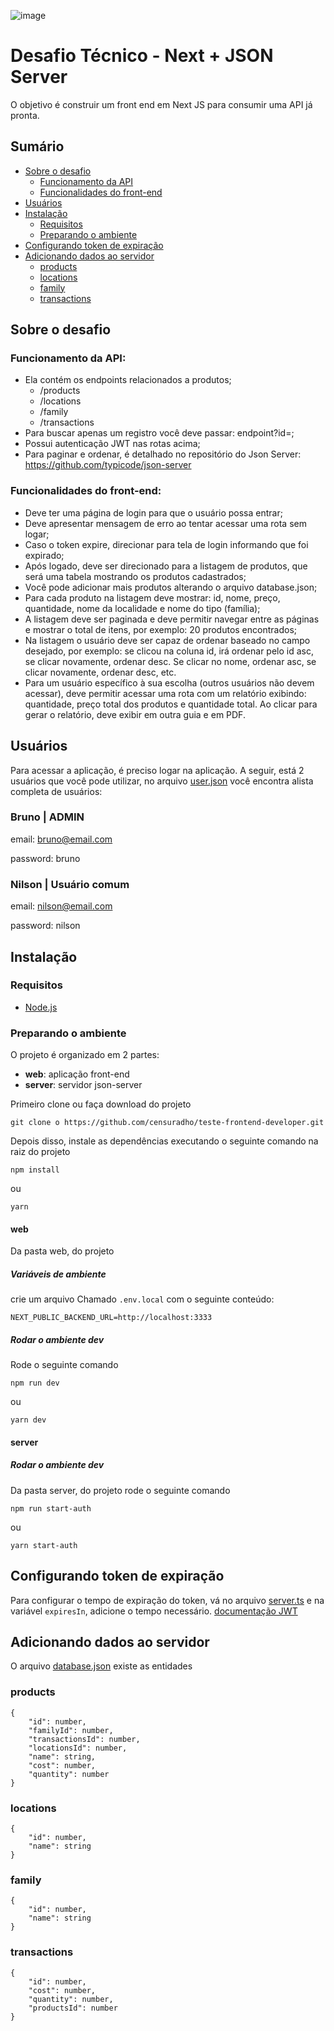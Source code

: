 ![image](https://user-images.githubusercontent.com/49209628/218332034-a51849bf-f5fb-4963-b42a-fe7c3bfd1746.png)

# Desafio Técnico - Next + JSON Server

O objetivo é construir um front end em Next JS para consumir uma API já pronta.

## Sumário
- [Sobre o desafio](#sobre-o-desafio)
  - [Funcionamento da API](#funcionamento-da-api)
  - [Funcionalidades do front-end](#funcionalidades-do-front-end)
- [Usuários](#usuarios)
- [Instalação](#instalacao)
  - [Requisitos](#requisitos)
  - [Preparando o ambiente](#preparando-o-ambiente)
- [Configurando token de expiração](#configurando)
- [Adicionando dados ao servidor](#adicionando-dados-ao-servidor)
  - [products](#products)
  - [locations](#locations)
  - [family](#family)
  - [transactions](#transactions)
 
## Sobre o desafio

### Funcionamento da API:

- Ela contém os endpoints relacionados a produtos;
  - /products
  - /locations 
  - /family
  - /transactions
- Para buscar apenas um registro você deve passar: endpoint?id=;
- Possui autenticação JWT nas rotas acima;
- Para paginar e ordenar, é detalhado no repositório do Json Server: https://github.com/typicode/json-server

### Funcionalidades do front-end:

- Deve ter uma página de login para que o usuário possa entrar;
- Deve apresentar mensagem de erro ao tentar acessar uma rota sem logar;
- Caso o token expire, direcionar para tela de login informando que foi expirado;
- Após logado, deve ser direcionado para a listagem de produtos, que será uma tabela mostrando os produtos cadastrados;
- Você pode adicionar mais produtos alterando o arquivo database.json;
- Para cada produto na listagem deve mostrar: id, nome, preço, quantidade, nome da localidade e nome do tipo (família);
- A listagem deve ser paginada e deve permitir navegar entre as páginas e mostrar o total de itens, por exemplo: 20 produtos encontrados;
- Na listagem o usuário deve ser capaz de ordenar baseado no campo desejado, por exemplo: se clicou na coluna id, irá ordenar pelo id asc, se clicar novamente, ordenar desc. Se clicar no nome, ordenar asc, se clicar novamente, ordenar desc, etc.
- Para um usuário específico à sua escolha (outros usuários não devem acessar), deve permitir acessar uma rota com um relatório exibindo: quantidade, preço total dos produtos e quantidade total. Ao clicar para gerar o relatório, deve exibir em outra guia e em PDF. 

## Usuários

Para acessar a aplicação, é preciso logar na aplicação. A seguir, está 2  usuários que você pode utilizar, no arquivo [user.json](https://github.com/censuradho/teste-frontend-developer/blob/main/server/users.json) você encontra alista completa de usuários:

### Bruno | ADMIN

email: bruno@email.com

password: bruno

### Nilson | Usuário comum

email: nilson@email.com

password: nilson

## Instalação

### Requisitos
- [Node.js](https://nodejs.org/en/)

### Preparando o ambiente

O projeto é organizado em 2 partes:

- **web**: aplicação front-end
- **server**: servidor json-server


Primeiro clone ou faça download do projeto
```
git clone o https://github.com/censuradho/teste-frontend-developer.git
```

Depois disso, instale as dependências executando o seguinte comando na raiz do projeto

```
npm install
```

ou

```
yarn
```

#### web

Da pasta web, do projeto 

##### Variáveis de ambiente

crie um arquivo Chamado `.env.local` com o seguinte conteúdo:

```.env
NEXT_PUBLIC_BACKEND_URL=http://localhost:3333
```

##### Rodar o ambiente dev

Rode o seguinte comando

```
npm run dev
```
ou
```
yarn dev
```
#### server

##### Rodar o ambiente dev

Da pasta server, do projeto rode o seguinte comando

```
npm run start-auth
```
ou
```
yarn start-auth
```

## Configurando token de expiração

Para configurar o tempo de expiração do token, vá no arquivo [server.ts](https://github.com/censuradho/teste-frontend-developer/blob/main/server/server.js) e na variável `expiresIn`, adicione o tempo necessário. [documentação JWT](https://www.npmjs.com/package/jsonwebtoken#usage)

## Adicionando dados ao servidor

O arquivo [database.json](https://github.com/censuradho/teste-frontend-developer/blob/main/server/database.json) existe as entidades

### products

```
{
    "id": number,
    "familyId": number,
    "transactionsId": number,
    "locationsId": number,
    "name": string,
    "cost": number,
    "quantity": number
}
```

### locations

```
{
    "id": number,
    "name": string
}
```
### family
```
{
    "id": number,
    "name": string
}
```

### transactions

```
{
    "id": number,
    "cost": number,
    "quantity": number,
    "productsId": number
}
```

